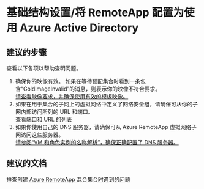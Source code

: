 <properties
    pageTitle="infrastructure setup/configuring remoteapp to use azure active directory"
    description="基础结构设置/将 RemoteApp 配置为使用 Azure Active Directory"
    service="microsoft.remoteapp"
    resource=""
    authors="aashu"
    displayOrder=""
    selfHelpType="generic"
    supportTopicIds="32335802"
    resourceTags=""
    productPesIds="15540"
    cloudEnvironments="public"
/>


# 基础结构设置/将 RemoteApp 配置为使用 Azure Active Directory

## **建议的步骤**
查看以下各项以帮助查明问题。

1. 确保你的映像有效。 如果在等待预配集合时看到一条包含“GoldImageInvalid”的消息，则表示你的映像不符合要求。<br>
[请查看映像要求，并确保使用有效的模板映像。](https://azure.microsoft.com/documentation/articles/remoteapp-imagereqs/)
2. 如果在用于集合的子网上的虚拟网络中定义了网络安全组，请确保可从你的子网内部访问所列的 URL 和端口。<br>
[查看端口和 URL 的列表](https://azure.microsoft.com/documentation/articles/remoteapp-ports/)
3. 如果你使用自己的 DNS 服务器，请确保可从 Azure RemoteApp 虚拟网络子网访问这些服务器。<br>
[请参阅“VM 和角色实例的名称解析”，确保正确配置了 DNS 服务器。](https://azure.microsoft.com/documentation/articles/virtual-networks-name-resolution-for-vms-and-role-instances/)

## **建议的文档**
[排查创建 Azure RemoteApp 混合集合时遇到的问题](https://azure.microsoft.com/documentation/articles/remoteapp-hybridtrouble/)



<!--HONumber=Jul16_HO4-->


